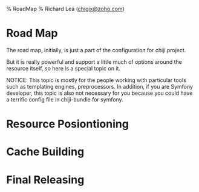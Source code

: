 % RoadMap
% Richard Lea (chigix@zoho.com)

# Road Map

The road map, initially, is just a part of the configuration for chiji project.

But it is really powerful and support a little much of options around the resource itself, so here is a special topic on it.

NOTICE: This topic is mostly for the people working with particular tools such as templating engines, preprocessors. In addition, if you are Symfony developer, this topic is also not necessary for you because you could have a terrific config file in chiji-bundle for symfony.

# Resource Posiontioning

# Cache Building

# Final Releasing